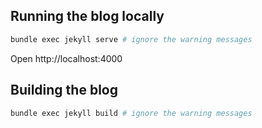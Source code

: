 ## Running the blog locally

```bash
bundle exec jekyll serve # ignore the warning messages
```

Open http://localhost:4000

## Building the blog

```bash
bundle exec jekyll build # ignore the warning messages
```
